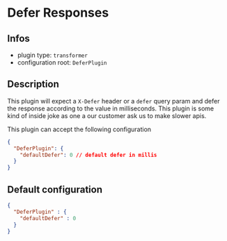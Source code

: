 
# Defer Responses

## Infos

* plugin type: `transformer`
* configuration root: `DeferPlugin`

## Description

This plugin will expect a `X-Defer` header or a `defer` query param and defer the response according to the value in milliseconds.
This plugin is some kind of inside joke as one a our customer ask us to make slower apis.

This plugin can accept the following configuration

```json
{
  "DeferPlugin": {
    "defaultDefer": 0 // default defer in millis
  }
}
```



## Default configuration

```json
{
  "DeferPlugin" : {
    "defaultDefer" : 0
  }
}
```





